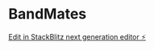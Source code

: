 # BandMates

[Edit in StackBlitz next generation editor ⚡️](https://stackblitz.com/~/github.com/DeclanMcrory/BandMates)